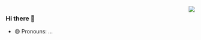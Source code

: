 <img align="right" src="https://avatars.githubusercontent.com/u/13297542?s=460&u=d8f3d49a61580d770f0de22c6108ae4cc8477f8c" />

### Hi there 👋




- 😄 Pronouns: ...

